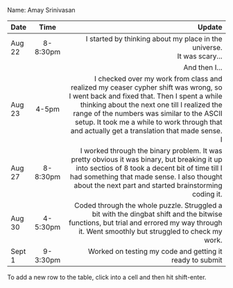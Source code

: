 Name: Amay Srinivasan

| Date   |   Time   |                                                                                                                                                                                                                                                                                                                                                                                                   Update |
|:-------|:--------:|---------------------------------------------------------------------------------------------------------------------------------------------------------------------------------------------------------------------------------------------------------------------------------------------------------------------------------------------------------------------------------------------------------:|
| Aug 22 | 8-8:30pm |                                                                                                                                                                                                                                                                                                                                I started by thinking about my place in the universe.<br/>It was scary... |
|        |          |                                                                                                                                                                                                                                                                                                                                                                                            And then I... |
| Aug 23 |  4-5pm   | I checked over my work from class and realized my ceaser cypher shift was wrong, so I went back and fixed that. Then I spent a while thinking about the next one till I realized the range of the numbers was similar to the ASCII setup. It took me a while to work through that and actually get a translation that made sense.                                                                      I |
| Aug 27 | 8-8:30pm |                                                                                                                                                   I worked through the binary problem. It was pretty obvious it was binary, but breaking it up into sectios of 8 took a decent bit of time till I had something that made sense. I also thought about the next part and started brainstorming coding it. |
| Aug 30 | 4-5:30pm |                                                                                                                                                                                                                 Coded through the whole puzzle. Struggled a bit with the dingbat shift and the bitwise functions, but trial and errored my way through it. Went smoothly but struggled to check my work. |
| Sept 1 | 9-3:30pm |                                                                                                                                                                                                                                                                                                                                                 Worked on testing my code and getting it ready to submit |


To add a new row to the table, click into a cell and then hit shift-enter.